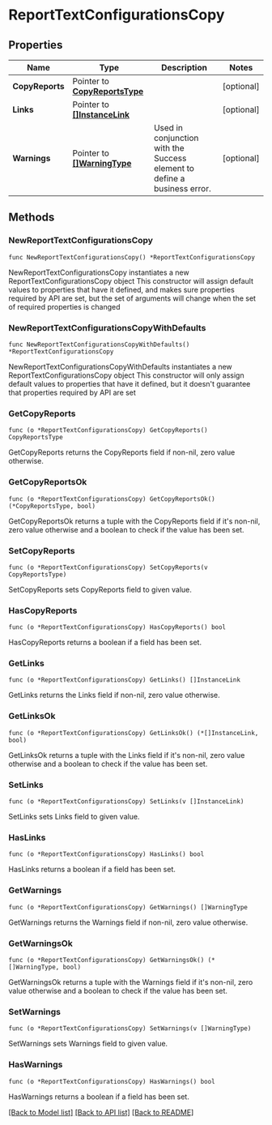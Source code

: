 # ReportTextConfigurationsCopy

## Properties

Name | Type | Description | Notes
------------ | ------------- | ------------- | -------------
**CopyReports** | Pointer to [**CopyReportsType**](CopyReportsType.md) |  | [optional] 
**Links** | Pointer to [**[]InstanceLink**](InstanceLink.md) |  | [optional] 
**Warnings** | Pointer to [**[]WarningType**](WarningType.md) | Used in conjunction with the Success element to define a business error. | [optional] 

## Methods

### NewReportTextConfigurationsCopy

`func NewReportTextConfigurationsCopy() *ReportTextConfigurationsCopy`

NewReportTextConfigurationsCopy instantiates a new ReportTextConfigurationsCopy object
This constructor will assign default values to properties that have it defined,
and makes sure properties required by API are set, but the set of arguments
will change when the set of required properties is changed

### NewReportTextConfigurationsCopyWithDefaults

`func NewReportTextConfigurationsCopyWithDefaults() *ReportTextConfigurationsCopy`

NewReportTextConfigurationsCopyWithDefaults instantiates a new ReportTextConfigurationsCopy object
This constructor will only assign default values to properties that have it defined,
but it doesn't guarantee that properties required by API are set

### GetCopyReports

`func (o *ReportTextConfigurationsCopy) GetCopyReports() CopyReportsType`

GetCopyReports returns the CopyReports field if non-nil, zero value otherwise.

### GetCopyReportsOk

`func (o *ReportTextConfigurationsCopy) GetCopyReportsOk() (*CopyReportsType, bool)`

GetCopyReportsOk returns a tuple with the CopyReports field if it's non-nil, zero value otherwise
and a boolean to check if the value has been set.

### SetCopyReports

`func (o *ReportTextConfigurationsCopy) SetCopyReports(v CopyReportsType)`

SetCopyReports sets CopyReports field to given value.

### HasCopyReports

`func (o *ReportTextConfigurationsCopy) HasCopyReports() bool`

HasCopyReports returns a boolean if a field has been set.

### GetLinks

`func (o *ReportTextConfigurationsCopy) GetLinks() []InstanceLink`

GetLinks returns the Links field if non-nil, zero value otherwise.

### GetLinksOk

`func (o *ReportTextConfigurationsCopy) GetLinksOk() (*[]InstanceLink, bool)`

GetLinksOk returns a tuple with the Links field if it's non-nil, zero value otherwise
and a boolean to check if the value has been set.

### SetLinks

`func (o *ReportTextConfigurationsCopy) SetLinks(v []InstanceLink)`

SetLinks sets Links field to given value.

### HasLinks

`func (o *ReportTextConfigurationsCopy) HasLinks() bool`

HasLinks returns a boolean if a field has been set.

### GetWarnings

`func (o *ReportTextConfigurationsCopy) GetWarnings() []WarningType`

GetWarnings returns the Warnings field if non-nil, zero value otherwise.

### GetWarningsOk

`func (o *ReportTextConfigurationsCopy) GetWarningsOk() (*[]WarningType, bool)`

GetWarningsOk returns a tuple with the Warnings field if it's non-nil, zero value otherwise
and a boolean to check if the value has been set.

### SetWarnings

`func (o *ReportTextConfigurationsCopy) SetWarnings(v []WarningType)`

SetWarnings sets Warnings field to given value.

### HasWarnings

`func (o *ReportTextConfigurationsCopy) HasWarnings() bool`

HasWarnings returns a boolean if a field has been set.


[[Back to Model list]](../README.md#documentation-for-models) [[Back to API list]](../README.md#documentation-for-api-endpoints) [[Back to README]](../README.md)


